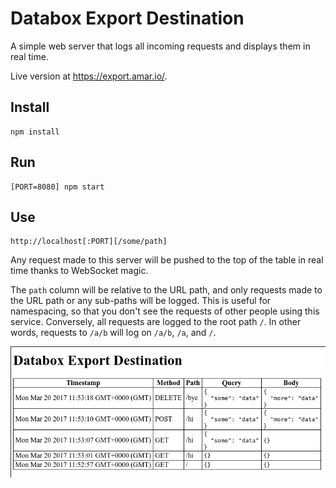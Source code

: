 # Databox Export Destination

A simple web server that logs all incoming requests and displays them in real time.

Live version at https://export.amar.io/.

## Install

	npm install

## Run

	[PORT=8080] npm start

## Use

	http://localhost[:PORT][/some/path]

Any request made to this server will be pushed to the top of the table in real time thanks to WebSocket magic.

The `path` column will be relative to the URL path, and only requests made to the URL path or any sub-paths will be logged. This is useful for namespacing, so that you don't see the requests of other people using this service. Conversely, all requests are logged to the root path `/`. In other words, requests to `/a/b` will log on `/a/b`, `/a`, and `/`.

![Screenshot of page](screencap.png "Screenshot of Page")
